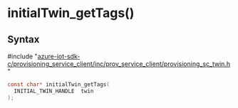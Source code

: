# initialTwin_getTags()

## Syntax

\#include "[azure-iot-sdk-c/provisioning_service_client/inc/prov_service_client/provisioning_sc_twin.h](../iot-c-ref-provisioning-sc-twin-h.md)"  
```C
const char* initialTwin_getTags(
  INITIAL_TWIN_HANDLE  twin
);
```

